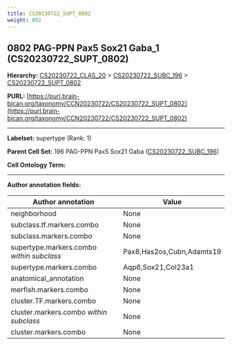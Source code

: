 ```yaml
---
title: CS20230722_SUPT_0802
weight: 802
---
```

## 0802 PAG-PPN Pax5 Sox21 Gaba_1 (CS20230722_SUPT_0802)
<b>Hierarchy: </b>
[CS20230722_CLAS_20](../CS20230722_CLAS_20) >
[CS20230722_SUBC_196](../CS20230722_SUBC_196) >
[CS20230722_SUPT_0802](../CS20230722_SUPT_0802)

**PURL:** [https://purl.brain-bican.org/taxonomy/CCN20230722/CS20230722_SUPT_0802](https://purl.brain-bican.org/taxonomy/CCN20230722/CS20230722_SUPT_0802)

---


**Labelset:** supertype (Rank: 1)

**Parent Cell Set:** 196 PAG-PPN Pax5 Sox21 Gaba ([CS20230722_SUBC_196](../CS20230722_SUBC_196))



**Cell Ontology Term:** 

[MARKER GENES.]: #


---

[TRANSFERRED ANNOTATIONS.]: #


[AUTHOR ANNOTATION FIELDS.]: #


**Author annotation fields:**

| Author annotation | Value |
|-------------------|-------|
|neighborhood|None|
|subclass.tf.markers.combo|None|
|subclass.markers.combo|None|
|supertype.markers.combo _within subclass_|Pax8,Has2os,Cubn,Adamts19|
|supertype.markers.combo|Aqp6,Sox21,Col23a1|
|anatomical_annotation|None|
|merfish.markers.combo|None|
|cluster.TF.markers.combo|None|
|cluster.markers.combo _within subclass_|None|
|cluster.markers.combo|None|

